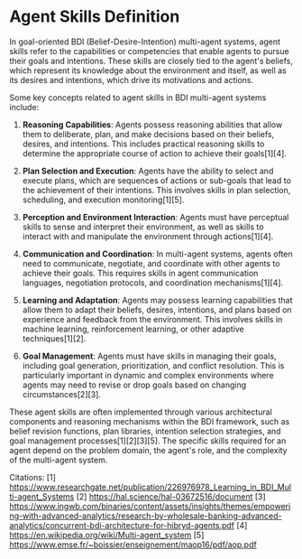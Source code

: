 # Agent Skills Definition

In goal-oriented BDI (Belief-Desire-Intention) multi-agent systems, agent skills refer to the capabilities or competencies that enable agents to pursue their goals and intentions. These skills are closely tied to the agent's beliefs, which represent its knowledge about the environment and itself, as well as its desires and intentions, which drive its motivations and actions.

Some key concepts related to agent skills in BDI multi-agent systems include:

1. **Reasoning Capabilities**: Agents possess reasoning abilities that allow them to deliberate, plan, and make decisions based on their beliefs, desires, and intentions. This includes practical reasoning skills to determine the appropriate course of action to achieve their goals[1][4].

2. **Plan Selection and Execution**: Agents have the ability to select and execute plans, which are sequences of actions or sub-goals that lead to the achievement of their intentions. This involves skills in plan selection, scheduling, and execution monitoring[1][5].

3. **Perception and Environment Interaction**: Agents must have perceptual skills to sense and interpret their environment, as well as skills to interact with and manipulate the environment through actions[1][4].

4. **Communication and Coordination**: In multi-agent systems, agents often need to communicate, negotiate, and coordinate with other agents to achieve their goals. This requires skills in agent communication languages, negotiation protocols, and coordination mechanisms[1][4].

5. **Learning and Adaptation**: Agents may possess learning capabilities that allow them to adapt their beliefs, desires, intentions, and plans based on experience and feedback from the environment. This involves skills in machine learning, reinforcement learning, or other adaptive techniques[1][2].

6. **Goal Management**: Agents must have skills in managing their goals, including goal generation, prioritization, and conflict resolution. This is particularly important in dynamic and complex environments where agents may need to revise or drop goals based on changing circumstances[2][3].

These agent skills are often implemented through various architectural components and reasoning mechanisms within the BDI framework, such as belief revision functions, plan libraries, intention selection strategies, and goal management processes[1][2][3][5]. The specific skills required for an agent depend on the problem domain, the agent's role, and the complexity of the multi-agent system.

Citations:
[1] https://www.researchgate.net/publication/226976978_Learning_in_BDI_Multi-agent_Systems
[2] https://hal.science/hal-03672516/document
[3] https://www.ingwb.com/binaries/content/assets/insights/themes/empowering-with-advanced-analytics/research-by-wholesale-banking-advanced-analytics/concurrent-bdi-architecture-for-hibryd-agents.pdf
[4] https://en.wikipedia.org/wiki/Multi-agent_system
[5] https://www.emse.fr/~boissier/enseignement/maop16/pdf/aop.pdf